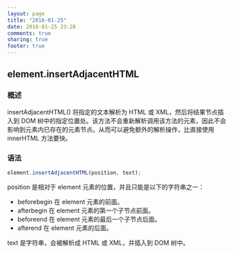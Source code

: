 ```yaml
---
layout: page
title: "2016-01-25"
date: 2016-01-25 23:28
comments: true
sharing: true
footer: true
---
```


## element.insertAdjacentHTML

### 概述

insertAdjacentHTML() 将指定的文本解析为 HTML 或 XML，然后将结果节点插入到 DOM 树中的指定位置处。该方法不会重新解析调用该方法的元素，因此不会影响到元素内已存在的元素节点。从而可以避免额外的解析操作，比直接使用 innerHTML 方法要快。

### 语法

```js
element.insertAdjacentHTML(position, text);
```

position 是相对于 element 元素的位置，并且只能是以下的字符串之一：

* beforebegin 在 element 元素的前面。
* afterbegin 在 element 元素的第一个子节点前面。
* beforeend 在 element 元素的最后一个子节点后面。
* afterend 在 element 元素的后面。

text 是字符串，会被解析成 HTML 或 XML，并插入到 DOM 树中。
